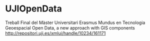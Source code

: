 # UJIOpenData

Treball Final del Màster Universitari Erasmus Mundus en Tecnologia Geoespacial
Open Data, a new approach with GIS components 
http://repositori.uji.es/xmlui/handle/10234/161171
